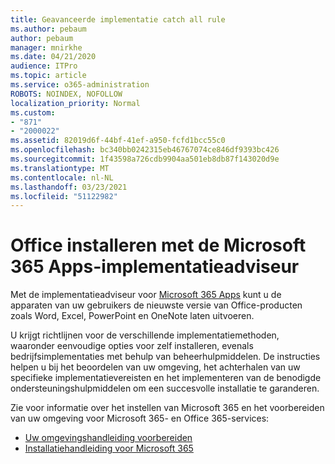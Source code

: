 ```yaml
---
title: Geavanceerde implementatie catch all rule
ms.author: pebaum
author: pebaum
manager: mnirkhe
ms.date: 04/21/2020
audience: ITPro
ms.topic: article
ms.service: o365-administration
ROBOTS: NOINDEX, NOFOLLOW
localization_priority: Normal
ms.custom:
- "871"
- "2000022"
ms.assetid: 82019d6f-44bf-41ef-a950-fcfd1bcc55c0
ms.openlocfilehash: bc340bb0242315eb46767074ce846df9393bc426
ms.sourcegitcommit: 1f43598a726cdb9904aa501eb8db87f143020d9e
ms.translationtype: MT
ms.contentlocale: nl-NL
ms.lasthandoff: 03/23/2021
ms.locfileid: "51122982"
---
```

# <a name="install-office-with-the-microsoft-365-apps-deployment-advisor"></a>Office installeren met de Microsoft 365 Apps-implementatieadviseur

Met de implementatieadviseur voor [Microsoft 365 Apps](https://go.microsoft.com/fwlink/?linkid=2145748) kunt u de apparaten van uw gebruikers de nieuwste versie van Office-producten zoals Word, Excel, PowerPoint en OneNote laten uitvoeren.
  
U krijgt richtlijnen voor de verschillende implementatiemethoden, waaronder eenvoudige opties voor zelf installeren, evenals bedrijfsimplementaties met behulp van beheerhulpmiddelen. De instructies helpen u bij het beoordelen van uw omgeving, het achterhalen van uw specifieke implementatievereisten en het implementeren van de benodigde ondersteuningshulpmiddelen om een succesvolle installatie te garanderen.
  
Zie voor informatie over het instellen van Microsoft 365 en het voorbereiden van uw omgeving voor Microsoft 365- en Office 365-services:

- [Uw omgevingshandleiding voorbereiden](https://go.microsoft.com/fwlink/?linkid=2005213)
- [Installatiehandleiding voor Microsoft 365](https://go.microsoft.com/fwlink/?linkid=2072646)
